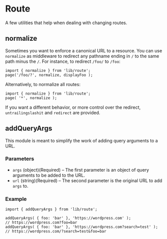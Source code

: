# Route

A few utilities that help when dealing with changing routes.

## normalize

Sometimes you want to enforce a canonical URL to a resource. You can use `normalize`
as middleware to redirect any pathname ending in `/` to the same path minus the `/`.
For instance, to redirect `/foo/` to `/foo`:

```es6
import { normalize } from 'lib/route';
page('/foo/?', normalize, displayFoo );
```

Alternatively, to normalize all routes:

```es6
import { normalize } from 'lib/route';
page( '*', normalize );
```

If you want a different behavior, or more control over the redirect, `untrailingslashit` and
`redirect` are provided.

## addQueryArgs

This module is meant to simplify the work of adding query arguments to a URL.

### Parameters

- `args` (object)(Required) – The first parameter is an object of query arguments to be added to the URL.
- `url` (string)(Required) – The second parameter is the original URL to add `args` to.

### Example

```es6
import { addQueryArgs } from 'lib/route';

addQueryArgs( { foo: 'bar' }, 'https://wordpress.com' );             // https://wordpress.com?foo=bar
addQueryArgs( { foo: 'bar' }, 'https://wordpress.com?search=test' ); // https://wordpress.com/?search=test&foo=bar
```
